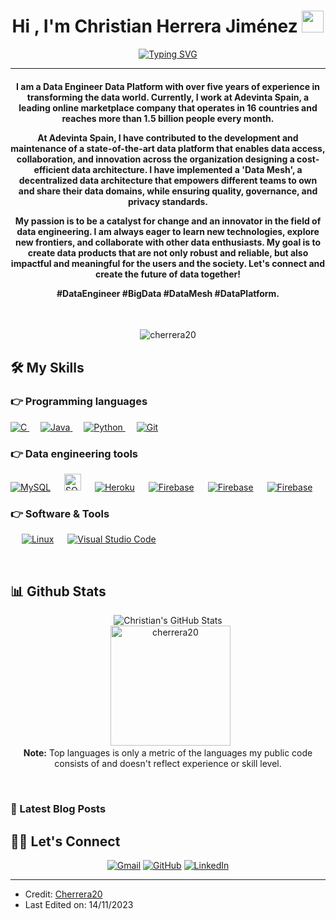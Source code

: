 
<h1 align="center">Hi , I'm Christian Herrera Jiménez <img src="https://media.giphy.com/media/hvRJCLFzcasrR4ia7z/giphy.gif" width="35"></h1>
<p align="center">
  <a href="https://git.io/typing-svg"><img src="https://readme-typing-svg.herokuapp.com?font=Fira+Code&duration=3000&pause=100&color=1CF715&random=false&width=435&lines=Senior+Data+Engineer;Data+Platform+Engineer;Big+Data+Developer" alt="Typing SVG" /></a>
</p>
<hr/>

<h4 align="center">I am a Data Engineer Data Platform with over five years of experience in transforming the data world. Currently, I work at Adevinta Spain, a leading online marketplace company that operates in 16 countries and reaches more than 1.5 billion people every month.

At Adevinta Spain, I have contributed to the development and maintenance of a state-of-the-art data platform that enables data access, collaboration, and innovation across the organization designing a cost-efficient data architecture. I have implemented a 'Data Mesh', a decentralized data architecture that empowers different teams to own and share their data domains, while ensuring quality, governance, and privacy standards.


My passion is to be a catalyst for change and an innovator in the field of data engineering. I am always eager to learn new technologies, explore new frontiers, and collaborate with other data enthusiasts. My goal is to create data products that are not only robust and reliable, but also impactful and meaningful for the users and the society. Let's connect and create the future of data together!

#DataEngineer #BigData #DataMesh #DataPlatform.</h4>

<br>
<p align="center"> <img src="https://komarev.com/ghpvc/?username=cherrera20&label=Profile%20views&color=0e75b6&style=plastic" alt="cherrera20" /> </p>

## 🛠️ My Skills

### 👉 Programming languages

<p align="left"> 
  <a href="https://www.scala-lang.org/" target="_blank"> 
    <img alt="C" src="https://img.shields.io/badge/scala-%23DC322F.svg?style=for-the-badge&logo=scala&logoColor=white">
  </a> 
  &emsp;
  <a href="https://www.java.com" target="_blank"> 
    <img alt="Java" src="https://img.shields.io/badge/kotlin-%237F52FF.svg?style=for-the-badge&logo=kotlin&logoColor=white">
  </a>
  &emsp;
   <a href="https://www.python.org" target="_blank">
    <img alt="Python" src="https://img.shields.io/badge/python-3670A0?style=for-the-badge&logo=python&logoColor=ffdd54">
  </a>
  &emsp;
    <a href="#"><img alt="Git" src="https://img.shields.io/badge/github%20actions-%232671E5.svg?style=for-the-badge&logo=githubactions&logoColor=white"></a>
  &emsp;
</p>

### 👉 Data engineering tools
<p align="left">
    <a href="#"><img alt="MySQL" src="https://img.shields.io/badge/Apache%20Airflow-017CEE?style=for-the-badge&logo=Apache%20Airflow&logoColor=white"></a>
  &emsp;
    <a href="#"><img alt="SQLite" src ="https://img.shields.io/badge/Apache%20Spark-FDEE21?style=flat-square&logo=apachespark&logoColor=black" height="27"/></a>
  &emsp;
    <a href="#"><img alt="Heroku" src="https://img.shields.io/badge/Apache%20Hive-FDEE21?style=for-the-badge&logo=apachehive&logoColor=black"></a>  
  &emsp;
    <a href="#"><img alt="Firebase" src ="https://img.shields.io/badge/AWS-%23FF9900.svg?style=for-the-badge&logo=amazon-aws&logoColor=white"></a>
 &emsp;
    <a href="#"><img alt="Firebase" src ="https://img.shields.io/badge/datadog-%23632CA6.svg?style=for-the-badge&logo=datadog&logoColor=white"></a>
&emsp;
    <a href="#"><img alt="Firebase" src ="https://img.shields.io/badge/Apache%20Kafka-000?style=for-the-badge&logo=apachekafka"></a>
 </p>

### 👉 Software & Tools

<p>

  &emsp;
    <a href="#"><img alt="Linux" src="https://img.shields.io/badge/Linux-FCC624?style=for-the-badge&logo=linux&logoColor=black"></a>
  &emsp;
    <a href="#"><img alt="Visual Studio Code" src="https://img.shields.io/badge/IntelliJIDEA-000000.svg?style=for-the-badge&logo=intellij-idea&logoColor=white"></a>
</p>

<br/>

## 📊 Github Stats

  <p align="center"><img align="center" alt="Christian's GitHub Stats" src="https://github-readme-stats.vercel.app/api?username=cherrera20&show_icons=true&hide_border=false&title_color=ff652f&icon_color=FFE400&bg_color=09131B&text_color=ffffff&border_color=0c1a25" />
<br/>
  &nbsp;
	  <img src="https://github-readme-stats.vercel.app/api/top-langs?username=cherrera20&show_icons=true&locale=en&layout=compact&theme=algolia" alt="cherrera20" height="192px"/>
  <br/>
  <b>Note:</b> Top languages is only a metric of the languages my public code consists of and doesn't reflect experience or skill level.
  </p>

<br/>

### 📕 Latest Blog Posts
<!-- BLOG-POST-LIST:START -->
<!-- BLOG-POST-LIST:END -->


## 🙋‍♀️ Let's Connect
<p align="center">
	<a href="mailto:cherrejim@gmail.com"><img src="https://img.icons8.com/bubbles/50/000000/gmail.png" alt="Gmail"/></a>
	<a href="https://github.com/Cherrera20"><img src="https://img.icons8.com/bubbles/50/000000/github.png" alt="GitHub"/></a>
	<a href="https://www.linkedin.com/in/cherreraj/"><img src="https://img.icons8.com/bubbles/50/000000/linkedin.png" alt="LinkedIn"/></a>

</p>

<hr/>

* Credit: [Cherrera20](https://github.com/cherrera20)
* Last Edited on: 14/11/2023









